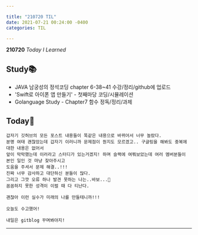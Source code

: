 ```yaml
---

title: "210720 TIL"
date: 2021-07-21 00:24:00 -0400
categories: TIL

---
```


**210720** _Today I Learned_

## Study📚

  * JAVA 남궁성의 정석코딩 chapter 6-38~41 수강/정리/github에 업로드
  * 'Swift로 아이폰 앱 만들기' - 첫째마당 코딩/시뮬레이션
  * Golanguage Study - Chapter7 함수 정독/정리/과제

## Today🍓

    갑자기 깃허브의 모든 포스트 내용들이 똑같은 내용으로 바뀌어서 너무 놀랐다.
    분명 여태 괜찮았는데 갑자기 이러니까 문제점이 뭔지도 모르겠고.. 구글링을 해봐도 중복에 대한 내용은 없어서
    앞이 막막했는데 이러라고 스터디가 있는거겠지! 하며 슬랙에 여쭤보았는데 여러 멤버분들이 본인 일인 것 마냥 찾아주시고
    도움을 주셔서 문제 해결..!!!
    진짜 너무 감사하고 대단하신 분들이 많다.
    그리고 그깟 오류 하나 발견 못하는 나는..바보...🥺
    꼼꼼하지 못한 성격이 이럴 때 다 티난다.

    괜찮아 이런 실수가 미래의 나를 만들테니까!!!

    오늘도 수고했어!

    내일은 gitblog 꾸며봐야지!


---